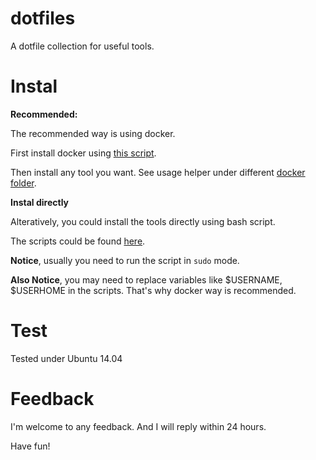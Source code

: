 # dotfiles

A dotfile collection for useful tools.

# Instal

**Recommended:**

The recommended way is using docker.

First install docker using [this script](https://github.com/otnt/dotfiles/blob/master/install/docker.sh).

Then install any tool you want. See usage helper under different [docker folder](https://github.com/otnt/dotfiles/tree/master/docker).

**Instal directly**

Alteratively, you could install the tools directly using bash script.

The scripts could be found [here](https://github.com/otnt/dotfiles/tree/master/install).

**Notice**, usually you need to run the script in `sudo` mode. 

**Also Notice**, you may need to replace variables like $USERNAME, $USERHOME in the scripts. That's why docker way is recommended.

# Test

Tested under Ubuntu 14.04

# Feedback

I'm welcome to any feedback. And I will reply within 24 hours.

Have fun!

